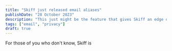 ```yaml
---
title: "Skiff just released email aliases"
publishDate: "28 October 2023"
description: "This just might be the feature that gives Skiff an edge over its competitors."
tags: ["email", "privacy"]
draft: true
---
```


For those of you who don't know, Skiff is
